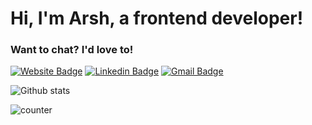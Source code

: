 # Hi, I'm Arsh, a frontend developer!

### Want to chat? I'd love to!
[![Website Badge](https://img.shields.io/badge/arshahluwalia.github.io-3d8ddf?style=for-the-badge&logo=Safari&logoColor=white&link=https://arshahluwalia.github.io/)](https://arshahluwalia.github.io/)
[![Linkedin Badge](https://img.shields.io/badge/arshahluwalia-0077B5?style=for-the-badge&logo=Linkedin&logoColor=white&link=https://www.linkedin.com/in/arshahluwalia/)](https://www.linkedin.com/in/arshahluwalia/)
[![Gmail Badge](https://img.shields.io/badge/Email_me!-D14836?style=for-the-badge&logo=Gmail&logoColor=white&link=mailto:arsh.ahluwalia@hotmail.com)](mailto:arsh.ahluwalia@hotmail.com)

![Github stats](https://github-readme-stats.vercel.app/api?username=arshahluwalia)

![counter](https://[https://en355dtdmqu361n.m.pipedream.net)
